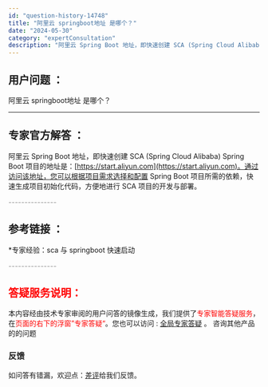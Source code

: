 ```yaml
---
id: "question-history-14748"
title: "阿里云 springboot地址 是哪个？"
date: "2024-05-30"
category: "expertConsultation"
description: "阿里云 Spring Boot 地址，即快速创建 SCA (Spring Cloud Alibaba) Spring Boot 项目的地址是：[https://start.aliyun.com](https://start.aliyun.com)。通过访问该地址，您可以根据项目需求选择和配置 Spr"
---
```


## 用户问题 ： 
 阿里云 springboot地址 是哪个？  

---------------
## 专家官方解答 ：

阿里云 Spring Boot 地址，即快速创建 SCA (Spring Cloud Alibaba) Spring Boot 项目的地址是：[https://start.aliyun.com](https://start.aliyun.com)。通过访问该地址，您可以根据项目需求选择和配置 Spring Boot 项目所需的依赖，快速生成项目初始化代码，方便地进行 SCA 项目的开发与部署。


<font color="#949494">---------------</font> 


## 参考链接 ：

*专家经验：sca 与 springboot 快速启动 


 <font color="#949494">---------------</font> 
 


## <font color="#FF0000">答疑服务说明：</font> 

本内容经由技术专家审阅的用户问答的镜像生成，我们提供了<font color="#FF0000">专家智能答疑服务</font>，在<font color="#FF0000">页面的右下的浮窗”专家答疑“</font>。您也可以访问 : [全局专家答疑](https://answer.opensource.alibaba.com/docs/intro) 。 咨询其他产品的的问题

### 反馈
如问答有错漏，欢迎点：[差评](https://ai.nacos.io/user/feedbackByEnhancerGradePOJOID?enhancerGradePOJOId=14752)给我们反馈。
